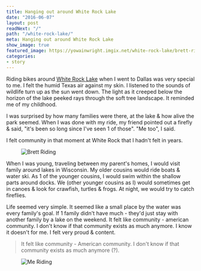 ```yaml
---
title: Hanging out around White Rock Lake
date: "2016-06-07"
layout: post
readNext: "/"
path: "/white-rock-lake/"
meta: Hanging out around White Rock Lake
show_image: true
featured_image: https://yowainwright.imgix.net/white-rock-lake/brett-riding-sq.jpg
categories:
- story
---
```


Riding bikes around [White Rock Lake](https://en.wikipedia.org/wiki/White_Rock_Lake) when I went to Dallas was very special to me. I felt the humid Texas air against my skin. I listened to the sounds of wildlife turn up as the sun went down. The light as it creeped below the horizon of the lake peeked rays through the soft tree landscape. It reminded me of my childhood.

I was surprised by how many families were there, at the lake & how alive the park seemed. When I was done with my ride, my friend pointed out a firefly & said, "it's been so long since I've seen 1 of those". "Me too", I said.

I felt community in that moment at White Rock that I hadn't felt in years.

<figure>
	<img src="https://yowainwright.imgix.net/white-rock-lake/brett-riding.jpg" alt="Brett Riding" />
</figure>

When I was young, traveling between my parent's homes, I would visit family around lakes in Wisconsin. My older cousins would ride boats & water ski. As 1 of the younger cousins, I would swim within the shallow parts around docks. We (other younger cousins as I) would sometimes get in canoes & look for crawfish, turtles & frogs. At night, we would try to catch fireflies.

Life seemed very simple. It seemed like a small place by the water was every family's goal. If 1 family didn't have much - they'd just stay with another family by a lake on the weekend. It felt like community - american community. I don't know if that community exists as much anymore. I know it doesn't for me. I felt very proud & content.

>It felt like community - American community. I don't know if that community exists as much anymore (?).

<figure>
	<img src="https://yowainwright.imgix.net/white-rock-lake/me-riding.jpg" alt="Me Riding" />
</figure>
